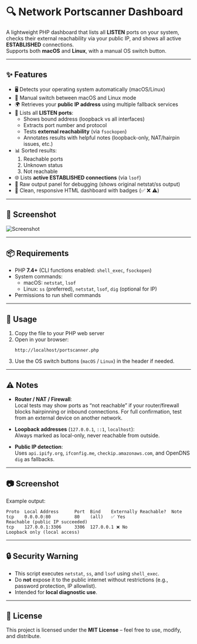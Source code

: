# 🔍 Network Portscanner Dashboard

A lightweight PHP dashboard that lists all **LISTEN** ports on your system, checks their external reachability via your public IP, and shows all active **ESTABLISHED** connections.  
Supports both **macOS** and **Linux**, with a manual OS switch button.

---

## ✨ Features

- 🖥️ Detects your operating system automatically (macOS/Linux)  
- 🔘 Manual switch between macOS and Linux mode  
- 🌍 Retrieves your **public IP address** using multiple fallback services  
- 🔎 Lists all **LISTEN ports**:
  - Shows bound address (loopback vs all interfaces)
  - Extracts port number and protocol
  - Tests **external reachability** (via `fsockopen`)  
  - Annotates results with helpful notes (loopback-only, NAT/hairpin issues, etc.)  
- 📊 Sorted results:  
  1. Reachable ports  
  2. Unknown status  
  3. Not reachable  
- 🌐 Lists **active ESTABLISHED connections** (via `lsof`)  
- 📜 Raw output panel for debugging (shows original netstat/ss output)  
- 🎨 Clean, responsive HTML dashboard with badges (✅ ❌ ⚠️)

---

## 📸 Screenshot

![Screenshot](https://online.kevintobler.ch/projectimages/NetworkPortscannerDashboard.png)

---

## 📦 Requirements

- PHP **7.4+** (CLI functions enabled: `shell_exec`, `fsockopen`)  
- System commands:
  - macOS: `netstat`, `lsof`  
  - Linux: `ss` (preferred), `netstat`, `lsof`, `dig` (optional for IP)  
- Permissions to run shell commands  

---

## 🚀 Usage

1. Copy the file to your PHP web server
2. Open in your browser:
   ```
   http://localhost/portscanner.php
   ```
3. Use the OS switch buttons (`macOS` / `Linux`) in the header if needed.

---

## ⚠️ Notes

- **Router / NAT / Firewall**:  
  Local tests may show ports as “not reachable” if your router/firewall blocks hairpinning or inbound connections. For full confirmation, test from an external device on another network.  

- **Loopback addresses** (`127.0.0.1`, `::1`, `localhost`):  
  Always marked as local-only, never reachable from outside.  

- **Public IP detection**:  
  Uses `api.ipify.org`, `ifconfig.me`, `checkip.amazonaws.com`, and OpenDNS `dig` as fallbacks.  

---

## 📷 Screenshot

Example output:

```
Proto  Local Address      Port  Bind    Externally Reachable?  Note
tcp    0.0.0.0:80         80    (all)   ✅ Yes                 Reachable (public IP succeeded)
tcp    127.0.0.1:3306     3306  127.0.0.1 ❌ No                 Loopback only (local access)
```

---

## 🔒 Security Warning

- This script executes `netstat`, `ss`, and `lsof` using `shell_exec`.  
- Do **not** expose it to the public internet without restrictions (e.g., password protection, IP allowlist).  
- Intended for **local diagnostic use**.

---

## 📜 License

This project is licensed under the **MIT License** – feel free to use, modify, and distribute.
